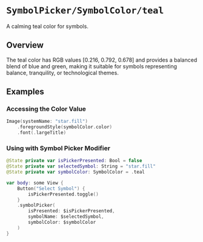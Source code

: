 # ``SymbolPicker/SymbolColor/teal``

A calming teal color for symbols.

## Overview

The teal color has RGB values [0.216, 0.792, 0.678] and provides a balanced blend of blue and green, making it suitable for symbols representing balance, tranquility, or technological themes.

## Examples

### Accessing the Color Value

```swift
Image(systemName: "star.fill")
    .foregroundStyle(symbolColor.color)
    .font(.largeTitle)
```

### Using with Symbol Picker Modifier

```swift
@State private var isPickerPresented: Bool = false
@State private var selectedSymbol: String = "star.fill"
@State private var symbolColor: SymbolColor = .teal

var body: some View {
    Button("Select Symbol") {
        isPickerPresented.toggle()
    }
    .symbolPicker(
        isPresented: $isPickerPresented,
        symbolName: $selectedSymbol,
        symbolColor: $symbolColor
    )
}
```